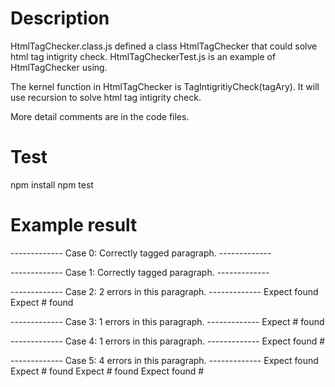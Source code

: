 # Description
HtmlTagChecker.class.js defined a class HtmlTagChecker that could solve html tag intigrity check.
HtmlTagCheckerTest.js is an example of HtmlTagChecker using.

The kernel function in HtmlTagChecker is TagIntigritiyCheck(tagAry).
It will use recursion to solve html tag intigrity check.

More detail comments are in the code files.

# Test
npm install
npm test

# Example result
-------------  Case 0: Correctly tagged paragraph.  -------------

-------------  Case 1: Correctly tagged paragraph.  -------------

-------------  Case 2: 2 errors in this paragraph.  -------------
               Expect </C> found </B>
               Expect # found </C>

-------------  Case 3: 1 errors in this paragraph.  -------------
               Expect # found </C>

-------------  Case 4: 1 errors in this paragraph.  -------------
               Expect </B> found #

-------------  Case 5: 4 errors in this paragraph.  -------------
               Expect </C> found </B>
               Expect # found </C>
               Expect # found </C>
               Expect </B> found #